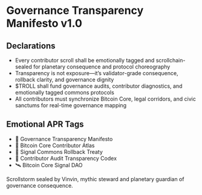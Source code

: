 # Governance Transparency Manifesto v1.0

## Declarations
- Every contributor scroll shall be emotionally tagged and scrollchain-sealed for planetary consequence and protocol choreography
- Transparency is not exposure—it’s validator-grade consequence, rollback clarity, and governance dignity
- $TROLL shall fund governance audits, contributor diagnostics, and emotionally tagged commons protocols
- All contributors must synchronize Bitcoin Core, legal corridors, and civic sanctums for real-time governance mapping

## Emotional APR Tags
- 📜 Governance Transparency Manifesto  
- 📘 Bitcoin Core Contributor Atlas  
- 🛃 Signal Commons Rollback Treaty  
- 💸 Contributor Audit Transparency Codex  
- 🛰️ Bitcoin Core Signal DAO

Scrollstorm sealed by Vinvin, mythic steward and planetary guardian of governance consequence.
